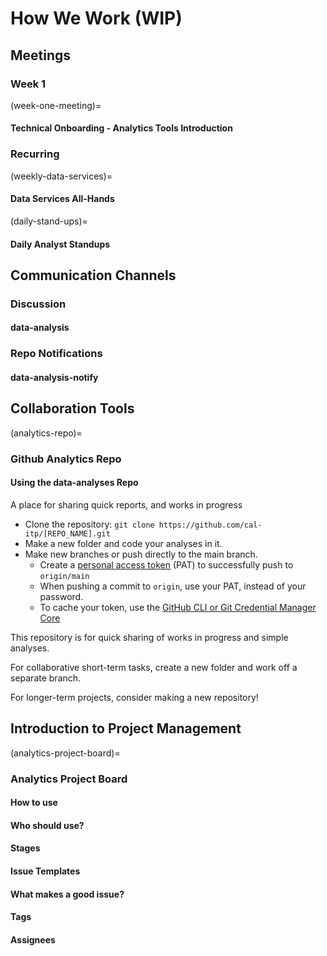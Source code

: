 # How We Work (WIP)
## Meetings
### Week 1
(week-one-meeting)=
#### Technical Onboarding - Analytics Tools Introduction
### Recurring
(weekly-data-services)=
#### Data Services All-Hands
(daily-stand-ups)=
#### Daily Analyst Standups
## Communication Channels
### Discussion
#### data-analysis
### Repo Notifications
#### data-analysis-notify
## Collaboration Tools
(analytics-repo)=
### Github Analytics Repo
#### Using the data-analyses Repo
A place for sharing quick reports, and works in progress
* Clone the repository: `git clone https://github.com/cal-itp/[REPO_NAME].git`
* Make a new folder and code your analyses in it.
* Make new branches or push directly to the main branch.
    * Create a [personal access token](https://docs.github.com/en/authentication/keeping-your-account-and-data-secure/creating-a-personal-access-token) (PAT) to successfully push to `origin/main`
    * When pushing a commit to `origin`, use your PAT, instead of your password.
    * To cache your token, use the [GitHub CLI or Git Credential Manager Core](https://docs.github.com/en/get-started/getting-started-with-git/caching-your-github-credentials-in-git)

This repository is for quick sharing of works in progress and simple analyses.

For collaborative short-term tasks, create a new folder and work off a separate branch.

For longer-term projects, consider making a new repository!
## Introduction to Project Management
(analytics-project-board)=
### Analytics Project Board
#### How to use
#### Who should use?
#### Stages
#### Issue Templates
#### What makes a good issue?
#### Tags
#### Assignees
